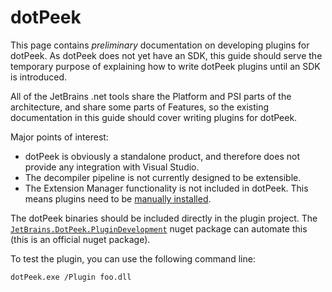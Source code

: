 # dotPeek

This page contains _preliminary_ documentation on developing plugins for dotPeek. As dotPeek does not yet have an SDK, this guide should serve the temporary purpose of explaining how to write dotPeek plugins until an SDK is introduced.

All of the JetBrains .net tools share the Platform and PSI parts of the architecture, and share some parts of Features, so the existing documentation in this guide should cover writing plugins for dotPeek.

Major points of interest:

* dotPeek is obviously a standalone product, and therefore does not provide any integration with Visual Studio.
* The decompiler pipeline is not currently designed to be extensible.
* The Extension Manager functionality is not included in dotPeek. This means plugins need to be [manually installed](../Extensions/Packaging.md#manual-install).

The dotPeek binaries should be included directly in the plugin project. The [`JetBrains.DotPeek.PluginDevelopment`](https://www.nuget.org/packages/JetBrains.DotPeek.PluginDevelopment/) nuget package can automate this (this is an official nuget package).

To test the plugin, you can use the following command line:

    dotPeek.exe /Plugin foo.dll

